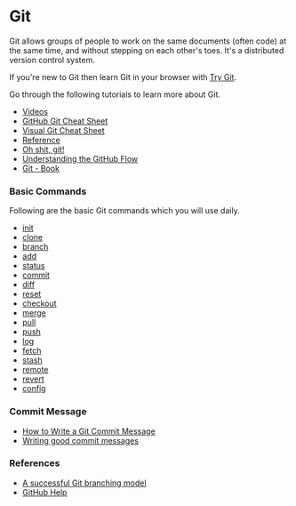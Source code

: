 # Git

Git allows groups of people to work on the same documents \(often code\) at the same time, and without stepping on each other's toes. It's a distributed version control system.

If you're new to Git then learn Git in your browser with [Try Git](https://try.github.io/).

Go through the following tutorials to learn more about Git.

* [Videos](https://git-scm.com/videos)
* [GitHub Git Cheat Sheet](https://services.github.com/on-demand/downloads/github-git-cheat-sheet.pdf)
* [Visual Git Cheat Sheet](http://ndpsoftware.com/git-cheatsheet.html)
* [Reference](https://git-scm.com/docs)
* [Oh shit, git!](http://ohshitgit.com/)
* [Understanding the GitHub Flow](https://guides.github.com/introduction/flow/)
* [Git - Book](https://git-scm.com/book/en/v2)

### Basic Commands

Following are the basic Git commands which you will use daily.

* [init](https://git-scm.com/docs/git-init)
* [clone](https://git-scm.com/docs/git-clone)
* [branch](https://git-scm.com/docs/git-branch)
* [add](https://git-scm.com/docs/git-add)
* [status](https://git-scm.com/docs/git-status)
* [commit](https://git-scm.com/docs/git-commit)
* [diff](https://git-scm.com/docs/git-diff)
* [reset](https://git-scm.com/docs/git-reset)
* [checkout](https://git-scm.com/docs/git-checkout)
* [merge](https://git-scm.com/docs/git-merge)
* [pull](https://git-scm.com/docs/git-pull)
* [push](https://git-scm.com/docs/git-push)
* [log](https://git-scm.com/docs/git-log)
* [fetch](https://git-scm.com/docs/git-fetch)
* [stash](https://git-scm.com/docs/git-stash)
* [remote](https://git-scm.com/docs/git-remote)
* [revert](https://git-scm.com/docs/git-revert)
* [config](https://git-scm.com/docs/git-config)

### Commit Message

* [How to Write a Git Commit Message](https://chris.beams.io/posts/git-commit/)
* [Writing good commit messages](https://github.com/erlang/otp/wiki/writing-good-commit-messages)

### **References**

* [A successful Git branching model](http://nvie.com/posts/a-successful-git-branching-model/)
* [GitHub Help](https://help.github.com/categories/bootcamp/)



